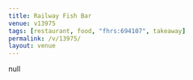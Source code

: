 ```yaml
---
title: Railway Fish Bar
venue: v13975
tags: [restaurant, food, "fhrs:694107", takeaway]
permalink: /v/13975/
layout: venue
---
```

null